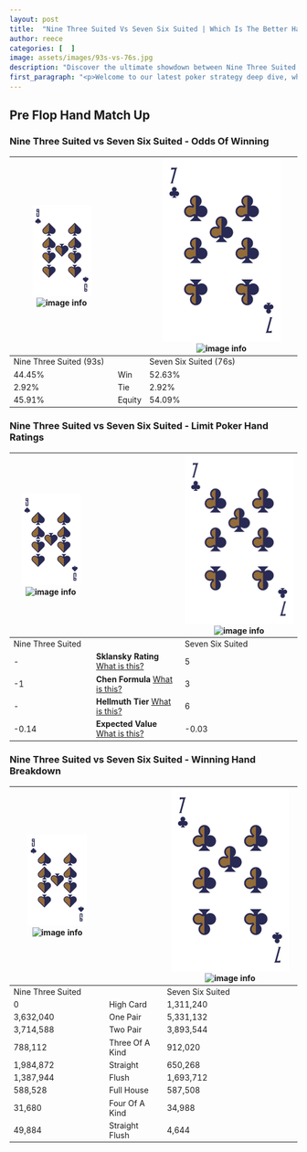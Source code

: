 ```yaml
---
layout: post
title:  "Nine Three Suited Vs Seven Six Suited | Which Is The Better Hand In Poker? A Complete Guide"
author: reece
categories: [  ]
image: assets/images/93s-vs-76s.jpg
description: "Discover the ultimate showdown between Nine Three Suited and Seven Six Suited in poker! Uncover the odds, strategies, and scenarios where one hand triumphs over the other. Get ready to up your poker game with this thrilling analysis."
first_paragraph: "<p>Welcome to our latest poker strategy deep dive, where we're pitting two distinct hands against each other in a high-stakes showdown: Nine Three Suited vs Seven Six Suited.</p><p>In the dynamic world of poker, every decision counts, and knowing which hand holds the upper hand is key to your success at the table.</p><p>In this article, we'll dissect these two hands, explore the scenarios where one dominates the other, and equip you with the knowledge to make strategic choices that can tip the odds in your favor.</p><p>Get ready to unravel the intriguing dynamics of these poker hands and elevate your game to new heights.</p>"
---
```




[comment]: # (sp0)

## Pre Flop Hand Match Up

<div class="table hand-ratings" markdown="1"> 



### Nine Three Suited vs Seven Six Suited - Odds Of Winning


    
| ![image info](assets/images/hand1/9.png) ![image info](assets/images/hand1/3s.png) |  | ![image info](assets/images/hand2/7.png) ![image info](assets/images/hand2/6s.png) |
| -------- | -------- | -------- |
| Nine Three Suited (93s) |  | Seven Six Suited (76s) |
| 44.45% | Win | 52.63% |
| 2.92% | Tie | 2.92% |
| 45.91% | Equity | 54.09% |




[comment]: # (sp1)



### Nine Three Suited vs Seven Six Suited - Limit Poker Hand Ratings


    
| ![image info](assets/images/hand1/9.png) ![image info](assets/images/hand1/3s.png) |  | ![image info](assets/images/hand2/7.png) ![image info](assets/images/hand2/6s.png) |
| -------- | -------- | -------- |
| Nine Three Suited |  | Seven Six Suited |
| - | **Sklansky Rating** [What is this?](/sklansky-rating-explained) | 5 |
| -1 | **Chen Formula** [What is this?](/chen-formula-explained) | 3 |
| - | **Hellmuth Tier** [What is this?](/Hellmuth-tier-explained) | 6 |
| -0.14 | **Expected Value** [What is this?](/expected-value-explained) | -0.03 |




[comment]: # (sp2)



### Nine Three Suited vs Seven Six Suited - Winning Hand Breakdown


    
| ![image info](assets/images/hand1/9.png) ![image info](assets/images/hand1/3s.png) |  | ![image info](assets/images/hand2/7.png) ![image info](assets/images/hand2/6s.png) |
| -------- | -------- | -------- |
| Nine Three Suited |  | Seven Six Suited |
| 0 | High Card | 1,311,240 |
| 3,632,040 | One Pair | 5,331,132 |
| 3,714,588 | Two Pair | 3,893,544 |
| 788,112 | Three Of A Kind | 912,020 |
| 1,984,872 | Straight | 650,268 |
| 1,387,944 | Flush | 1,693,712 |
| 588,528 | Full House | 587,508 |
| 31,680 | Four Of A Kind | 34,988 |
| 49,884 | Straight Flush | 4,644 |




[comment]: # (sp3)



</div>

[comment]: # (sp4)



[comment]: # (sp5)

